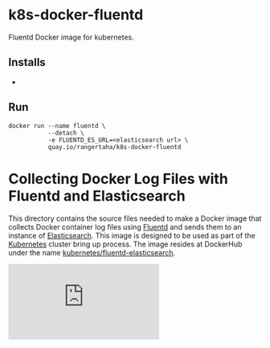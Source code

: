# k8s-docker-fluentd

Fluentd Docker image for kubernetes.

## Installs

* []()


## Run

```
docker run --name fluentd \
           --detach \
           -e FLUENTD_ES_URL=<elasticsearch url> \
           quay.io/rangertaha/k8s-docker-fluentd
```


# Collecting Docker Log Files with Fluentd and Elasticsearch
This directory contains the source files needed to make a Docker image
that collects Docker container log files using [Fluentd](http://www.fluentd.org/)
and sends them to an instance of [Elasticsearch](http://www.elasticsearch.org/).
This image is designed to be used as part of the [Kubernetes](https://github.com/kubernetes/kubernetes)
cluster bring up process. The image resides at DockerHub under the name
[kubernetes/fluentd-elasticsearch](https://registry.hub.docker.com/u/kubernetes/fluentd-elasticsearch/).


[![Analytics](https://kubernetes-site.appspot.com/UA-36037335-10/GitHub/cluster/addons/fluentd-elasticsearch/fluentd-es-image/README.md?pixel)]()



